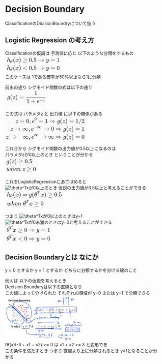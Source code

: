 # Decision Boundary
ClassificationのDicisionBoundryについて扱う  

## Logistic Regression の考え方
Classificationの仮説は 予測値に応じ 以下のような分類をするもの  
<img src="../../img/03_03_translate_classification_function.png" >  
このケースは 1である確率が50%以上なら1に分類  

前出の通り シグモイド関数の式は以下の通り  
<img src="../../img/03_03_formula_of_gz.png" >  

この式は パラメタz と 出力値 に以下の関係がある  
<img src="../../img/03_03_index_of_gz.png" >  

これらから シグモイド関数の出力値が0.5以上になるのは  
パラメタzが0以上のとき ということが分かる   
<img src="../../img/03_03_gz.png" >  

これをLogisticRegressionにあてはめると  
<img src="https://latex.codecogs.com/gif.latex?\theta^Tx" title="\theta^Tx" />が0以上のとき 仮説の出力値が0.5以上と考えることができる  
<img src="../../img/03_03_apply_linear_regression_to_gz.png" >  

つまり <img src="https://latex.codecogs.com/gif.latex?\theta^Tx" title="\theta^Tx" />が0以上のときはy=1  
<img src="https://latex.codecogs.com/gif.latex?\theta^Tx" title="\theta^Tx" />が0未満のときはy=0と考えることができる  
<img src="../../img/03_03_function_of_decision_boundary.png" >  

## Decision Boundaryとは なにか
y = 0 とするか y = 1 とするか どちらに分類するかを分ける線のこと  

例えば 以下の仮説を考えるとき  
Decision Boundaryは以下の直線となり  
この線によって分けられた それぞれの領域が y=0 または y=1 で分類できる  
<img src="../../img/03_03_decision_boundary.png" width=50% >  
fθ(x)(-3 + x1 + x2) >= 0 は x1 + x2 >= 3 と変形でき  
この条件を満たすとき つまり 直線より上に分類されるとき y=1となることが分かる  
